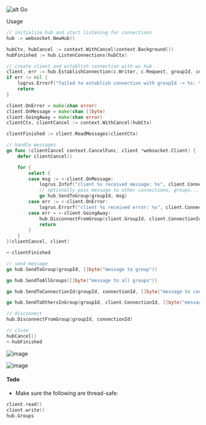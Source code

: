 ![alt Go](https://img.shields.io/github/go-mod/go-version/gobackpack/websocket)

Usage

```go
// initialize hub and start listening for connections
hub := websocket.NewHub()

hubCtx, hubCancel := context.WithCancel(context.Background())
hubFinished := hub.ListenConnections(hubCtx)

// create client and establish connection with ws hub
client, err := hub.EstablishConnection(c.Writer, c.Request, groupId, connId)
if err != nil {
    logrus.Errorf("failed to establish connection with groupId -> %s: %s", groupId, err)
    return
}

client.OnError = make(chan error)
client.OnMessage = make(chan []byte)
client.GoingAway = make(chan error)
clientCtx, clientCancel := context.WithCancel(hubCtx)

clientFinished := client.ReadMessages(clientCtx)

// handle messages
go func (clientCancel context.CancelFunc, client *websocket.Client) {
    defer clientCancel()

    for {
        select {
        case msg := <-client.OnMessage:
            logrus.Infof("client %s received message: %s", client.ConnectionId, msg)
            // optionally pass message to other connections, groups...
            go hub.SendToGroup(groupId, msg)
        case err := <-client.OnError:
            logrus.Errorf("client %s received error: %s", client.ConnectionId, err)
        case err = <-client.GoingAway:
            hub.DisconnectFromGroup(client.GroupId, client.ConnectionId)
            return
        }
    }
}(clientCancel, client)

<-clientFinished

// send message
go hub.SendToGroup(groupId, []byte("message to group"))

go hub.SendToAllGroups([]byte("message to all groups"))

go hub.SendToConnectionId(groupId, connectionId, []byte("message to connection"))

go hub.SendToOthersInGroup(groupId, client.ConnectionId, []byte("message to all connections from my group except myself"))

// disconnect
hub.DisconnectFromGroup(groupId, connectionId)

// close
hubCancel()
<-hubFinished
```

![image](https://user-images.githubusercontent.com/8428635/119730949-a181f880-be76-11eb-9dcd-f4952342f3b8.png)

![image](https://user-images.githubusercontent.com/8428635/119730888-8adba180-be76-11eb-8f29-019cd7d42792.png)

#### Todo

* Make sure the following are thread-safe:

```go
client.read()
client.write()
hub.Groups
```

